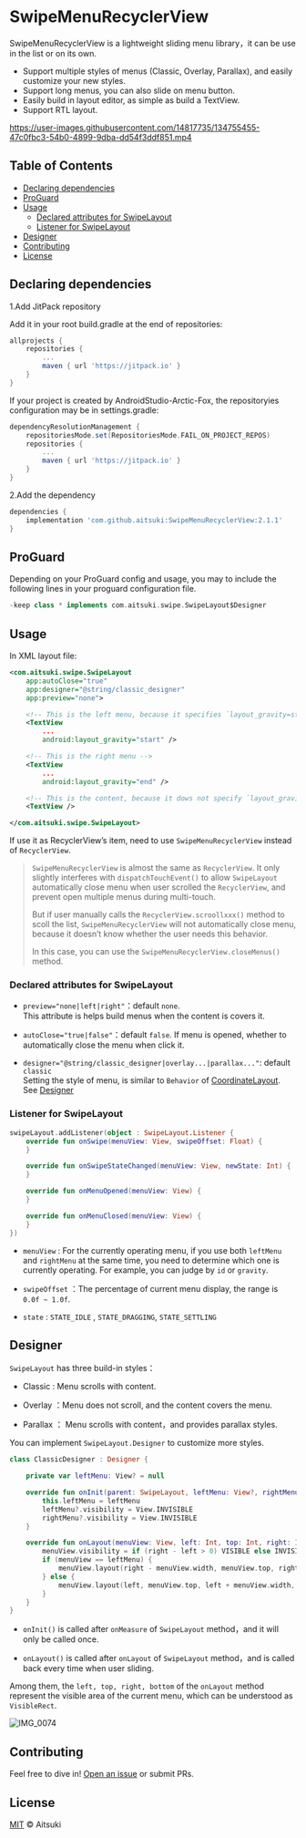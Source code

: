 # SwipeMenuRecyclerView

SwipeMenuRecyclerView is a lightweight sliding menu library，it can be use in the list or on its own.

- Support multiple styles of menus (Classic, Overlay, Parallax), and easily customize your new styles.
- Support long menus, you can also slide on menu button.
- Easily build in layout editor, as simple as build a TextView.
- Support RTL layout.

https://user-images.githubusercontent.com/14817735/134755455-47c0fbc3-54b0-4899-9dba-dd54f3ddf851.mp4

## Table of Contents

- [Declaring dependencies](#declaring-dependencies)
- [ProGuard](#proguard)
- [Usage](#usage)
  - [Declared attributes for SwipeLayout](#declared-attributes-for-swipelayout)
  - [Listener for SwipeLayout](#listener-for-swipelayout)
- [Designer](#designer)
- [Contributing](#contributing)
- [License](#license)

## Declaring dependencies

1.Add JitPack repository

Add it in your root build.gradle at the end of repositories:

```groovy
allprojects {
    repositories {
        ...
        maven { url 'https://jitpack.io' }
    }
}
```

If your project is created by AndroidStudio-Arctic-Fox, the repositoryies configuration may be in settings.gradle:

```groovy
dependencyResolutionManagement {
    repositoriesMode.set(RepositoriesMode.FAIL_ON_PROJECT_REPOS)
    repositories {
        ...
        maven { url 'https://jitpack.io' }
    }
}
```

2.Add the dependency

```groovy
dependencies {
    implementation 'com.github.aitsuki:SwipeMenuRecyclerView:2.1.1'
}
```

## ProGuard

Depending on your ProGuard config and usage, you may to include the following lines in your proguard configuration file.

```groovy
-keep class * implements com.aitsuki.swipe.SwipeLayout$Designer
```

## Usage

In XML layout file:

```xml
<com.aitsuki.swipe.SwipeLayout
    app:autoClose="true"
    app:designer="@string/classic_designer"
    app:preview="none">

    <!-- This is the left menu, because it specifies `layout_gravity=start` -->
    <TextView
        ...
        android:layout_gravity="start" />

    <!-- This is the right menu -->
    <TextView
        ...
        android:layout_gravity="end" />

    <!-- This is the content, because it dows not specify `layout_gravity` -->
    <TextView />

</com.aitsuki.swipe.SwipeLayout>
```

If use it as RecyclerView’s item, need to use `SwipeMenuRecyclerView` instead of  `RecyclerView`.

> `SwipeMenuRecyclerView` is almost the same as `RecyclerView`. It only slightly interferes with `dispatchTouchEvent()` to allow `SwipeLayout` automatically close menu when user scrolled the `RecyclerView`, and prevent open multiple menus during multi-touch.
>
> But if user manually calls the `RecyclerView.scroollxxx()` method to scoll the list, `SwipeMenuRecyclerView` will not automatically close  menu, because it doesn’t know whether the user needs this behavior.
>
> In this case, you can use the `SwipeMenuRecyclerView.closeMenus()` method.

### Declared attributes for SwipeLayout

- `preview="none|left|right"`：default `none`.  
  This attribute is helps build menus when the content is covers it.

- `autoClose="true|false"`：default `false`.
  If menu is opened, whether to automatically close the menu when click it.
- `designer="@string/classic_designer|overlay...|parallax..."`: default `classic`  
  Setting the style of menu, is similar to `Behavior` of [CoordinateLayout](https://developer.android.com/reference/androidx/coordinatorlayout/widget/CoordinatorLayout).  
  See [Designer](#designer)

### Listener for SwipeLayout

```kotlin
swipeLayout.addListener(object : SwipeLayout.Listener {
    override fun onSwipe(menuView: View, swipeOffset: Float) {
    }

    override fun onSwipeStateChanged(menuView: View, newState: Int) {
    }

    override fun onMenuOpened(menuView: View) {
    }

    override fun onMenuClosed(menuView: View) {
    }
})
```

- `menuView` : For the currently operating menu, if you use both `leftMenu` and `rightMenu` at the same time, you need to determine which one is currently operating. For example, you can judge by `id` or `gravity`.

- `swipeOffset` ：The percentage of current menu display, the range is `0.0f ~ 1.0f`.

- `state` : `STATE_IDLE` , `STATE_DRAGGING`, `STATE_SETTLING`

## Designer

`SwipeLayout` has three build-in styles：

- Classic : Menu scrolls with content.

- Overlay ：Menu does not scroll, and the content covers the menu.

- Parallax ： Menu scrolls with content，and provides parallax styles.

You can implement `SwipeLayout.Designer` to customize more styles.

```kotlin
class ClassicDesigner : Designer {

    private var leftMenu: View? = null

    override fun onInit(parent: SwipeLayout, leftMenu: View?, rightMenu: View?) {
        this.leftMenu = leftMenu
        leftMenu?.visibility = View.INVISIBLE
        rightMenu?.visibility = View.INVISIBLE
    }

    override fun onLayout(menuView: View, left: Int, top: Int, right: Int, bottom: Int) {
        menuView.visibility = if (right - left > 0) VISIBLE else INVISIBLE
        if (menuView == leftMenu) {
            menuView.layout(right - menuView.width, menuView.top, right, menuView.bottom)
        } else {
            menuView.layout(left, menuView.top, left + menuView.width, menuView.bottom)
        }
    }
}
```

- `onInit()` is called after `onMeasure` of `SwipeLayout` method，and it will only be called once.

- `onLayout()` is called after `onLayout` of `SwipeLayout` method，and is called back every time when user sliding.

Among them, the `left, top, right, bottom` of the `onLayout` method represent the visible area of the current menu, which can be understood as `VisibleRect`.

![IMG_0074](https://user-images.githubusercontent.com/14817735/134761136-c8dfea17-d7e1-4618-8ec3-7b8b60831c0e.PNG)

## Contributing

Feel free to dive in! [Open an issue](https://github.com/aitsuki/SwipeMenuRecyclerView/issues/new) or submit PRs.

## License

[MIT](LICENSE) © Aitsuki
